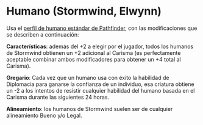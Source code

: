 # Humano (Stormwind, Elwynn)

Usa el [perfil de humano estándar de Pathfinder](http://paizo.com/pathfinderRPG/prd/coreRulebook/races.html#humans), con las modificaciones que se describen a continuación:

**Características**: además del +2 a elegir por el jugador, todos los humanos de Stormwind obtienen un +2 adicional al Carisma (es perfectamente aceptable combinar ambos modificadores para obtener un +4 total al Carisma).

**Gregario**: Cada vez que un humano usa con éxito la habilidad de Diplomacia para ganarse la confianza de un individuo, esa criatura obtiene un -2 a los intentos de resistir cualquier habilidad del humano basada en el Carisma durante las siguientes 24 horas.

**Alineamiento**: los humanos de Stormwind suelen ser de cualquier alineamiento Bueno y/o Legal.
